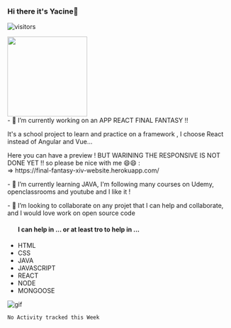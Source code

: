 ### Hi there it's Yacine👋

![visitors](https://visitor-badge.glitch.me/badge?page_id=yacine-21.visitor-badge)

<img height="180em" src="https://github-readme-stats.vercel.app/api?username=yacine-21&show_icons=true&hide_border=true&&count_private=true&include_all_commits=true" />


<div>
      - 🔭 I’m currently working on an APP REACT FINAL FANTASY !!
      <p>It's a school project to learn and practice on a framework , I choose React instead of Angular and Vue...<p/>
            Here you can have a preview ! BUT WARINING THE RESPONSIVE IS NOT DONE YET !! so please be nice with me 😄😄  : </br>
                => https://final-fantasy-xiv-website.herokuapp.com/
</div>
<div>
      <p>- 🌱 I’m currently learning JAVA, I'm following many courses on Udemy, openclassrooms and youtube and I like it !</p>      
</div>

<div>
      <p>- 👯 I’m looking to collaborate on any projet that I can help and collaborate, and I would love work on open source code</p>
      <ul>
            <h4>I can help in ... or at least tro to help in ...  </h4>
                  <li>HTML</li>
                  <li>CSS</li>
                  <li>JAVA</li>
                  <li>JAVASCRIPT</li>
                  <li>REACT</li>
                  <li>NODE</li>
                  <li>MONGOOSE</li>
      </ul>
</div>

<img src ="https://thumbs.gfycat.com/MeatyUnhappyDowitcher-max-1mb.gif" alt="gif"/>


<!--START_SECTION:waka-->
```text
No Activity tracked this Week
```
<!--END_SECTION:waka-->

<!--
**yacine-21/yacine-21** is a ✨ _special_ ✨ repository because its `README.md` (this file) appears on your GitHub profile.

Here are some ideas to get you started:

- 🔭 I’m currently working on ...
- 🌱 I’m currently learning ...
- 👯 I’m looking to collaborate on ...
- 🤔 I’m looking for help with ...
- 💬 Ask me about ...
- 📫 How to reach me: ...
- 😄 Pronouns: ...
- ⚡ Fun fact: ...
-->
